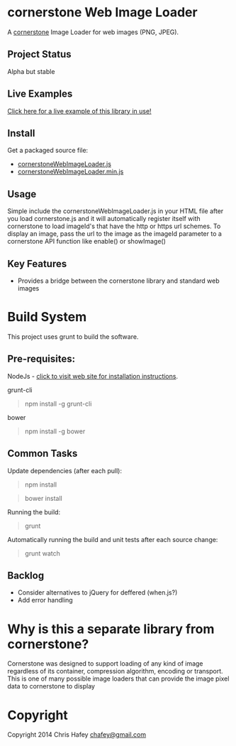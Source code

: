 cornerstone Web Image Loader
=============================

A [cornerstone](https://github.com/chafey/cornerstone) Image Loader for web images (PNG, JPEG).


Project Status
---------------
Alpha but stable

Live Examples
---------------

[Click here for a live example of this library in use!](https://rawgithub.com/chafey/cornerstoneWebImageLoader/master/examples/index.html)

Install
-------

Get a packaged source file:

* [cornerstoneWebImageLoader.js](https://raw.githubusercontent.com/chafey/cornerstoneWebImageLoader/master/dist/cornerstoneWebImageLoader.js)
* [cornerstoneWebImageLoader.min.js](https://raw.githubusercontent.com/chafey/cornerstoneWebImageLoader/master/dist/cornerstoneWebImageLoader.min.js)

Usage
-------

Simple include the cornerstoneWebImageLoader.js in your HTML file after you load cornerstone.js and
it will automatically register itself with cornerstone to load imageId's that have the http or https
url schemes.  To display an image, pass the url to the image as the imageId parameter to a cornerstone
API function like enable() or showImage()

Key Features
------------

* Provides a bridge between the cornerstone library and standard web images


Build System
============

This project uses grunt to build the software.

Pre-requisites:
---------------

NodeJs - [click to visit web site for installation instructions](http://nodejs.org).

grunt-cli

> npm install -g grunt-cli

bower

> npm install -g bower

Common Tasks
------------

Update dependencies (after each pull):
> npm install

> bower install

Running the build:
> grunt

Automatically running the build and unit tests after each source change:
> grunt watch

Backlog
------------

* Consider alternatives to jQuery for deffered (when.js?)
* Add error handling


Why is this a separate library from cornerstone?
================================================

Cornerstone was designed to support loading of any kind of image regardless of its container,
compression algorithm, encoding or transport.  This is one of many possible image loaders
that can provide the image pixel data to cornerstone to display


Copyright
============
Copyright 2014 Chris Hafey [chafey@gmail.com](mailto:chafey@gmail.com)